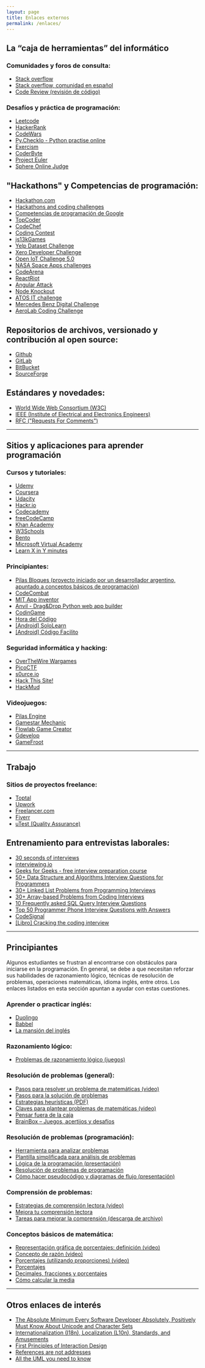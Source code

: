 ```yaml
---
layout: page
title: Enlaces externos
permalink: /enlaces/
---
```



## La “caja de herramientas” del informático

### Comunidades y foros de consulta:
- <a href="http://stackoverflow.com" target="_blank">Stack overflow</a>
- <a href="https://es.stackoverflow.com"  target="_blank">Stack overflow, comunidad en español</a>
- <a href="https://codereview.stackexchange.com" target="_blank">Code Review (revisión de código)</a> 
 
### Desafíos y práctica de programación: 
- <a href="https://leetcode.com/" target="_blank">Leetcode</a>
- <a href="https://www.hackerrank.com/" target="_blank">HackerRank</a>
- <a href="https://www.codewars.com/" target="_blank">CodeWars</a>
- <a href="https://py.checkio.org/" target="_blank">Py.CheckIo - Python practise online</a>
- <a href="https://exercism.io/" target="_blank">Exercism</a>
- <a href="https://www.coderbyte.com/" target="_blank">CoderByte</a>
- <a href="https://projecteuler.net/" target="_blank">Project Euler</a>
- <a href="https://www.spoj.com/" target="_blank">Sphere Online Judge</a>

## "Hackathons" y Competencias de programación:
- <a href="https://www.hackathon.com/" target="_blank">Hackathon.com</a>
- <a href="https://challengerocket.com/hackathons-and-challenges.html" target="_blank">Hackathons and coding challenges</a>
- <a href="https://codingcompetitions.withgoogle.com/" target="_blank">Competencias de programación de Google</a>
- <a href="https://www.topcoder.com/challenges/" target="_blank">TopCoder</a>
- <a href="https://www.codechef.com/" target="_blank">CodeChef</a>
- <a href="https://register.codingcontest.org/" target="_blank">Coding Contest</a>
- <a href="http://js13kgames.com/" target="_blank">js13kGames</a>
- <a href="https://www.yelp.com/dataset/challenge" target="_blank">Yelp Dataset Challenge</a>
- <a href="https://xdhax.devpost.com/" target="_blank">Xero Developer Challenge</a>
- <a href="https://iot.eclipse.org/open-iot-challenge/" target="_blank">Open IoT Challenge 5.0</a>
- <a href="http://spaceappschallenge.org/" target="_blank">NASA Space Apps challenges</a>
- <a href="https://www.hackerearth.com/codearena/" target="_blank">CodeArena</a>
- <a href="https://www.reactriot.com/" target="_blank">ReactRiot</a>
- <a href="https://www.angularattack.com/" target="_blank">Angular Attack</a>
- <a href="https://www.nodeknockout.com/" target="_blank">Node Knockout</a>
- <a href="https://www.atositchallenge.net/" target="_blank">ATOS IT challenge</a>
- <a href="http://www.mercedes-benz-challenge.com/" target="_blank">Mercedes Benz Digital Challenge</a>
- <a href="https://aerolab.co/coding-challenge?medium" target="_blank">AeroLab Coding Challenge</a>

## Repositorios de archivos, versionado y contribución al open source:
- <a href="https://github.com" target="_blank">Github</a>
- <a href="https://about.gitlab.com/" target="_blank">GitLab</a>
- <a href="https://bitbucket.org/product" target="_blank">BitBucket</a>
- <a href="https://sourceforge.net/" target="_blank">SourceForge</a>

## Estándares y novedades:
- <a href="https://www.w3.org/" target="_blank">World Wide Web Consortium (W3C)</a>
- <a href="https://www.ieee.org/" target="_blank">IEEE (Institute of Electrical and Electronics Engineers)</a>
- <a href="https://www.ietf.org/standards/rfcs/" target="_blank">RFC ("Requests For Comments")</a>

---

## Sitios y aplicaciones para aprender programación

### Cursos y tutoriales:
- <a href="http://udemy.com" target="_blank">Udemy</a>
- <a href="https://coursera.org/" target="_blank">Coursera</a>
- <a href="https://udacity.com/" target="_blank">Udacity</a>
- <a href="https://hackr.io/" target="_blank">Hackr.io</a>
- <a href="https://www.codecademy.com/" target="_blank">Codecademy</a>
- <a href="https://medium.freecodecamp.org/" target="_blank">freeCodeCamp</a>
- <a href="https://es.khanacademy.org/" target="_blank">Khan Academy</a>
- <a href="https://www.w3schools.com/" target="_blank">W3Schools</a>
- <a href="https://bento.io/" target="_blank">Bento</a>
- <a href="https://mva.microsoft.com/" target="_blank">Microsoft Virtual Academy</a>
- <a href="https://learnxinyminutes.com/" target="_blank">Learn X in Y minutes</a>

### Principiantes:
- <a href="http://pilasbloques.program.ar" target="_blank">Pilas Bloques (proyecto iniciado por un desarrollador argentino, apuntado a conceptos básicos de programación)</a>
- <a href="https://codecombat.com/" target="_blank">CodeCombat</a>
- <a href="http://appinventor.mit.edu/explore/index-2.html#" target="_blank">MIT App inventor</a>
- <a href="https://anvil.works/" target="_blank">Anvil - Drag&Drop Python web app builder</a>
- <a href="https://www.codingame.com" target="_blank">CodinGame</a>
- <a href="https://code.org/" target="_blank">Hora del Código</a>
- <a href="https://play.google.com/store/apps/details?id=com.sololearn" target="_blank">[Android] SoloLearn</a>
- <a href="https://play.google.com/store/apps/details?id=com.cf.codigofacilitoapp" target="_blank">[Android] Código Facilito</a>

### Seguridad informática y hacking:
- <a href="http://overthewire.org/wargames/" target="_blank">OverTheWire Wargames</a>
- <a href="https://picoctf.com/" target="_blank">PicoCTF</a>
- <a href="http://s0urce.io/" target="_blank">s0urce.io</a>
- <a href="https://www.hackthissite.org/" target="_blank">Hack This Site!</a>
- <a href="https://www.hackmud.com/" target="_blank">HackMud</a>

### Videojuegos:
- <a href="http://pilas-engine.com.ar/" target="_blank">Pilas Engine</a>
- <a href="https://gamestarmechanic.com/" target="_blank">Gamestar Mechanic</a>
- <a href="http://flowlab.io/" target="_blank">Flowlab Game Creator</a>
- <a href="https://gdevelop-app.com/" target="_blank">Gdevelop</a>
- <a href="http://make.gamefroot.com/" target="_blank">GameFroot</a>


---

## Trabajo

### Sitios de proyectos freelance:
- <a href="https://www.toptal.com" target="_blank">Toptal</a>
- <a href="https://www.upwork.com/" target="_blank">Upwork</a>
- <a href="https://www.freelancer.com/" target="_blank">Freelancer.com</a>
- <a href="https://www.fiverr.com/" target="_blank">Fiverr</a>
- <a href="https://www.utest.com/" target="_blank">uTest (Quality Assurance)</a>

## Entrenamiento para entrevistas laborales:
- <a href="https://30secondsofinterviews.org/" target="_blank">30 seconds of interviews</a>
- <a href="https://interviewing.io/" target="_blank">interviewing.io</a>
- <a href="https://www.geeksforgeeks.org/a-must-do-free-interview-preparation-course-by-geeksforgeeks/" target="_blank">Geeks for Geeks - free interview preparation course</a>
- <a href="https://hackernoon.com/50-data-structure-and-algorithms-interview-questions-for-programmers-b4b1ac61f5b0" target="_blank">50+ Data Structure and Algorithms Interview Questions for Programmers</a>
- <a href="https://javarevisited.blogspot.com/2017/07/top-10-linked-list-coding-questions-and.html#axzz4xXS86IVo" target="_blank">30+ Linked List Problems from Programming Interviews</a>
- <a href="https://javarevisited.blogspot.com/2015/06/top-20-array-interview-questions-and-answers.html#axzz4tUeeQOAU" target="_blank">30+ Array-based Problems from Coding Interviews</a>
- <a href="http://www.java67.com/2013/04/10-frequently-asked-sql-query-interview-questions-answers-database.html" target="_blank">10 Frequently asked SQL Query Interview Questions</a>
- <a href="https://javarevisited.blogspot.com/2015/02/50-programmer-phone-interview-questions-answers.html#axzz5C5tt0mTL" target="_blank">Top 50 Programmer Phone Interview Questions with Answers</a>
- <a href="https://codesignal.com/developers/interview-practice/" target="_blank">CodeSignal</a>
- <a href="https://www.amazon.com/Cracking-Coding-Interview-6th-Edition/dp/0984782850/" target="_blank">[Libro] Cracking the coding interview</a>

---

## Principiantes
Algunos estudiantes se frustran al encontrarse con obstáculos para iniciarse en la programación. En general, se debe a que necesitan reforzar sus habilidades de razonamiento lógico, técnicas de resolución de problemas, operaciones matemáticas, idioma inglés, entre otros. Los enlaces listados en esta sección apuntan a ayudar con estas cuestiones.

### Aprender o practicar inglés:
- <a href="https://es.duolingo.com" target="_blank">Duolingo</a>
- <a href="https://es.babbel.com" target="_blank">Babbel</a>
- <a href="http://www.mansioningles.com" target="_blank">La mansión del inglés</a>

### Razonamiento lógico:
- <a href="http://ntic.educacion.es/w3/eos/MaterialesEducativos/mem2009/problematic/" target="_blank">Problemas de razonamiento lógico (juegos)</a>

### Resolución de problemas (general):
- <a href="https://www.youtube.com/watch?v=preUTdOwXhU" target="_blank">Pasos para resolver un problema de matemáticas (video)</a>
- <a href="http://www.conocimientosweb.net/zip/article814.html" target="_blank">Pasos para la solución de problemas</a>
- <a href="http://www2.caminos.upm.es/Departamentos/matematicas/Fdistancia/PIE/Problemas/ESTRATEGIAS%20HEUR%C3%8DSTICAS.pdf" target="_blank">Estrategias heurísticas (PDF)</a>
- <a href="https://www.youtube.com/watch?v=EYG1XvNUZF0" target="_blank">Claves para plantear problemas de matemáticas (video)</a>
- <a href="http://pastorcortes.net/992/pensar-fuera-de-la-caja/" target="_blank">Pensar fuera de la caja</a>
- <a href="http://www.brainbox.uy/" target="_blank">BrainBox &#8211; Juegos, acertijos y desafíos</a>

### Resolución de problemas (programación):
- <a href="http://www.eduteka.org/analisisproblemas.php" target="_blank">Herramienta para analizar problemas</a>
- <a href="http://www.eduteka.org/pdfdir/AnalisisProblemas_PLANTILLA.pdf" target="_blank">Plantilla simplificada para análisis de problemas</a>
- <a href="http://www.slideshare.net/videoconferencias/logica-de-la-programacin-problemas-y-soluciones" target="_blank">Lógica de la programación (presentación)</a>
- <a href="http://es.wikipedia.org/wiki/Resoluci%C3%B3n_de_problemas_de_programaci%C3%B3n" target="_blank">Resolución de problemas de programación</a>
- <a href="http://www.slideshare.net/grachika/como-hacer-un-pseudocodigo-y-diagrama" target="_blank">Cómo hacer pseudocódigo y diagramas de flujo (presentación)</a>

### Comprensión de problemas:
- <a href="https://www.youtube.com/watch?v=Pm_Bt7_j91s" target="_blank">Estrategias de comprensión lectora (video)</a>
- <a href="http://www.etitulo.com/mejora-tu-comprension-lectora/" target="_blank">Mejora tu comprensión lectora</a>
- <a href="http://www.ricardovazquez.es/MATEMATICASarchivos/PROBLEMAS/PR06%20MejorarCompren/TallerProbMejorar%20comprension.ppt" target="_blank">Tareas para mejorar la comprensión (descarga de archivo)</a>

### Conceptos básicos de matemática:
- <a href="https://www.youtube.com/watch?v=OOyrtBuyt30" target="_blank">Representación gráfica de porcentajes: definición (video)</a>
- <a href="https://www.youtube.com/watch?v=5Lns22rB1Zw" target="_blank">Concepto de razón (video)</a>
- <a href="https://www.youtube.com/watch?v=vaDwmY0kolg" target="_blank">Porcentajes (utilizando proporciones) (video)</a>
- <a href="http://www.disfrutalasmatematicas.com/numeros/porcentajes.html" target="_blank">Porcentajes</a>
- <a href="http://www.disfrutalasmatematicas.com/numeros/decimales-fracciones-porcentajes.html" target="_blank">Decimales, fracciones y porcentajes</a>
- <a href="http://www.disfrutalasmatematicas.com/datos/media.html" target="_blank">Cómo calcular la media</a>

---

## Otros enlaces de interés

- <a href="http://www.joelonsoftware.com/articles/Unicode.html" target="_blank">The Absolute Minimum Every Software Developer Absolutely, Positively Must Know About Unicode and Character Sets</a>
- <a href="http://www.i18nguy.com/" target="_blank">Internationalization (I18n), Localization (L10n), Standards, and Amusements</a>
- <a href="http://asktog.com/atc/principles-of-interaction-design/" target="_blank">First Principles of Interaction Design</a>
- <a href="https://blogs.msdn.microsoft.com/ericlippert/2009/02/17/references-are-not-addresses/" target="_blank">References are not addresses</a>
- <a href="http://www.cs.bsu.edu/homepages/pvgestwicki/misc/uml/" target="_blank">All the UML you need to know</a>

